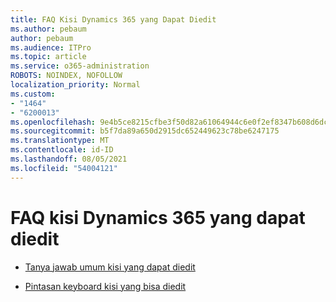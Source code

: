 ```yaml
---
title: FAQ Kisi Dynamics 365 yang Dapat Diedit
ms.author: pebaum
author: pebaum
ms.audience: ITPro
ms.topic: article
ms.service: o365-administration
ROBOTS: NOINDEX, NOFOLLOW
localization_priority: Normal
ms.custom:
- "1464"
- "6200013"
ms.openlocfilehash: 9e4b5ce8215cfbe3f50d82a61064944c6e0f2ef8347b608d6dc81cd8cf66d2e6
ms.sourcegitcommit: b5f7da89a650d2915dc652449623c78be6247175
ms.translationtype: MT
ms.contentlocale: id-ID
ms.lasthandoff: 08/05/2021
ms.locfileid: "54004121"
---
```

# <a name="dynamics-365-editable-grid-faqs"></a>FAQ kisi Dynamics 365 yang dapat diedit

* [Tanya jawab umum kisi yang dapat diedit](https://docs.microsoft.com/dynamics365/customer-engagement/customize/make-grids-lists-editable-custom-control#frequently-asked-questions-faqs)

* [Pintasan keyboard kisi yang bisa diedit](https://docs.microsoft.com/dynamics365/customer-engagement/basics/keyboard-shortcuts#editable-grids-views)
